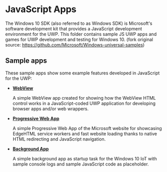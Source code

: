 # JavaScript Apps
The Windows 10 SDK (also referred to as Windows SDK) is Microsoft's software development kit that provides a JavaScript development environment for the UWP. This folder contains sample JS UWP apps and games for UWP development and testing for Windows 10. (fork original source: https://github.com/Microsoft/Windows-universal-samples)

## Sample apps
These sample apps show some example features developed in JavaScript for the UWP:
- [**WebView**](/JS/WebView)

  A simple WebView app created for showing how the WebView HTML control works in a JavaScript-coded UWP application for developing browser apps and/or web wrappers.
  
- [**Progressive Web App**](/JS/ProgressiveWebApp)

  A simple Progressive Web App of the Microsoft website for showcasing EdgeHTML service workers and fast website loading thanks to native HTML redirecting and JavaScript navigation.

- [**Background App**](/JS/BackgroundApp)

  A simple background app as startup task for the Windows 10 IoT with sample console logs and sample JavaScript code as placeholder.
